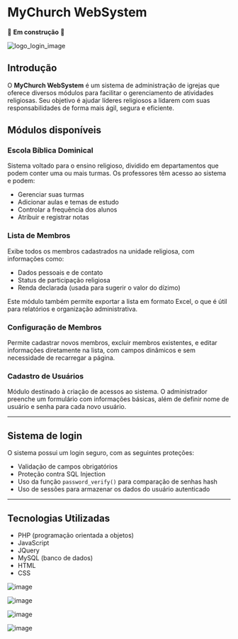 # MyChurch WebSystem

🚧 **Em construção** 🚧

![logo_login_image](https://github.com/user-attachments/assets/34bb2ba8-28ad-47c0-b401-93638a37bedd)

## Introdução

O **MyChurch WebSystem** é um sistema de administração de igrejas que oferece diversos módulos para facilitar o gerenciamento de atividades religiosas. Seu objetivo é ajudar líderes religiosos a lidarem com suas responsabilidades de forma mais ágil, segura e eficiente.

## Módulos disponíveis

### Escola Bíblica Dominical
Sistema voltado para o ensino religioso, dividido em departamentos que podem conter uma ou mais turmas. Os professores têm acesso ao sistema e podem:

- Gerenciar suas turmas
- Adicionar aulas e temas de estudo
- Controlar a frequência dos alunos
- Atribuir e registrar notas

### Lista de Membros
Exibe todos os membros cadastrados na unidade religiosa, com informações como:

- Dados pessoais e de contato
- Status de participação religiosa
- Renda declarada (usada para sugerir o valor do dízimo)

Este módulo também permite exportar a lista em formato Excel, o que é útil para relatórios e organização administrativa.

### Configuração de Membros
Permite cadastrar novos membros, excluir membros existentes, e editar informações diretamente na lista, com campos dinâmicos e sem necessidade de recarregar a página.

### Cadastro de Usuários
Módulo destinado à criação de acessos ao sistema. O administrador preenche um formulário com informações básicas, além de definir nome de usuário e senha para cada novo usuário.

---

## Sistema de login

O sistema possui um login seguro, com as seguintes proteções:

- Validação de campos obrigatórios
- Proteção contra SQL Injection
- Uso da função `password_verify()` para comparação de senhas hash
- Uso de sessões para armazenar os dados do usuário autenticado

---

## Tecnologias Utilizadas

- PHP (programação orientada a objetos)
- JavaScript
- JQuery
- MySQL (banco de dados)
- HTML
- CSS

![image](https://github.com/user-attachments/assets/67ebbb72-bfa2-41fb-91ef-a58f1d1145e7)

![image](https://github.com/user-attachments/assets/ad6885a0-c1b6-4f27-8ae9-ad3091e85ded)

![image](https://github.com/user-attachments/assets/1c0ccfc5-f933-490d-9f46-0c8eec037ad8)

![image](https://github.com/user-attachments/assets/4d34bcd9-b827-4ae9-b2b9-afcc7a979b21)
